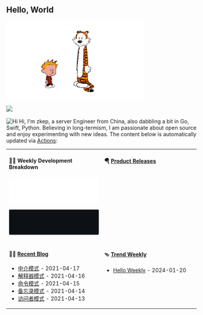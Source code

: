 ## Hello, World

![](images/calvin-and-hobbes.gif)


![](https://github-readme-stats.vercel.app/api?username=zkep&show_icons=true&title_color=fff&icon_color=79ff97&text_color=9f9f9f&bg_color=151515)


<img src='https://qpluspicture.oss-cn-beijing.aliyuncs.com/6LjjQA/Hi.gif' alt='Hi' width="24"/> Hi, I'm zkep, a server Engineer from China, also dabbling a bit in Go, Swift, Python.  Believing in long-termism, I am passionate about open source and enjoy experimenting with new ideas. The content below is automatically updated via <a href="https://github.com/zkep/zkep/actions" target="_blank">Actions</a>:

<table width="960px">
<tr>
<td valign="top" width="50%">

#### 🏊‍♂️ Weekly Development Breakdown

![light](https://raw.githubusercontent.com/zkep/zkep/master/images/wakatime_weekly_language_stats.svg#gh-light-mode-only)

![dark](https://raw.githubusercontent.com/zkep/zkep/master/images/wakatime_weekly_language_stats_black.svg#gh-dark-mode-only)

</td>
<td valign="top" width="50%">

#### 🪂 <a href="https://github.com/zkep/zkep/blob/master/releases.md" target="_blank">Product Releases</a>

<!-- recent_releases starts -->

<!-- recent_releases ends -->

</td>
</tr>
<tr>
<td valign="top" width="50%">

#### 🤾‍♂️ <a href="https://zkep.github.io" target="_blank">Recent Blog</a>

<!-- blog starts -->
* <a href='https://zkep.github.io/2021/04/17/go/design/22_mediator/' target='_blank'>中介模式</a> - 2021-04-17
* <a href='https://zkep.github.io/2021/04/16/go/design/21_interpreter/' target='_blank'>解释器模式</a> - 2021-04-16
* <a href='https://zkep.github.io/2021/04/15/go/design/20_command/' target='_blank'>命令模式</a> - 2021-04-15
* <a href='https://zkep.github.io/2021/04/14/go/design/19_memento/' target='_blank'>备忘录模式</a> - 2021-04-14
* <a href='https://zkep.github.io/2021/04/13/go/design/18_visitor/' target='_blank'>访问者模式</a> - 2021-04-13
<!-- blog ends -->

</td>
<td valign="top" width="50%">

#### 🩴 <a href="https://zkep.github.io" target="_blank">Trend Weekly</a>

<!-- weekly starts -->

* <a href='http://weekly.anyfun.tech/2024/01/20/hello-weekly/' target='_blank'>Hello Weekly</a> - 2024-01-20
<!-- weekly ends -->

</td>
</tr>

</table>
